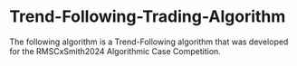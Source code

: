 # Trend-Following-Trading-Algorithm
The following algorithm is a Trend-Following algorithm that was developed for the RMSCxSmith2024 Algorithmic Case Competition. 
